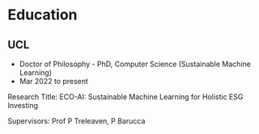 # Education
## UCL
- Doctor of Philosophy - PhD, Computer Science (Sustainable Machine Learning)
- Mar 2022 to present

Research Title: ECO-AI: Sustainable Machine Learning for Holistic ESG Investing

Supervisors: Prof P Treleaven, P Barucca
